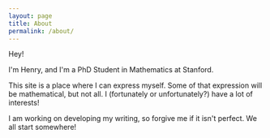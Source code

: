```yaml
---
layout: page
title: About
permalink: /about/
---
```


Hey!

I'm Henry, and I'm a PhD Student in Mathematics at Stanford. 

This site is a place where I can express myself. Some of that expression will be mathematical, but not all. I (fortunately or unfortunately?) have a lot of interests!

I am working on developing my writing, so forgive me if it isn't perfect. We all start somewhere!







<!-- This is the base Jekyll theme. You can find out more info about customizing your Jekyll theme, as well as basic Jekyll usage documentation at [jekyllrb.com](https://jekyllrb.com/)

You can find the source code for Minima at GitHub:
[jekyll][jekyll-organization] /
[minima](https://github.com/jekyll/minima)

You can find the source code for Jekyll at GitHub:
[jekyll][jekyll-organization] /
[jekyll](https://github.com/jekyll/jekyll)


[jekyll-organization]: https://github.com/jekyll -->
